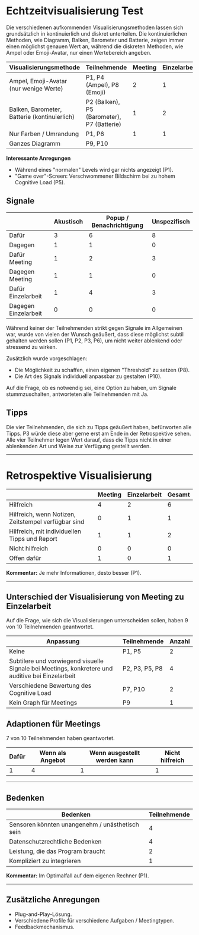 # Echtzeitvisualisierung Test

Die verschiedenen aufkommenden Visualisierungsmethoden lassen sich grundsätzlich in kontinuierlich und diskret unterteilen. Die kontinuierlichen Methoden, wie Diagramm, Balken, Barometer und Batterie, zeigen immer einen möglichst genauen Wert an, während die diskreten Methoden, wie Ampel oder Emoji-Avatar, nur einen Wertebereich angeben.

| Visualisierungsmethode         | Teilnehmende                    | Meeting | Einzelarbeit | Anmerkung                             |
|--------------------------------|----------------------------------|---------|--------------|---------------------------------------|
| Ampel, Emoji-Avatar (nur wenige Werte) | P1, P4 (Ampel), P8 (Emoji)      | 2       | 1            |                                       |
| Balken, Barometer, Batterie (kontinuierlich) | P2 (Balken), P5 (Barometer), P7 (Batterie) | 1       | 2            | P2 will zusätzlich indizierte Bereiche |
| Nur Farben / Umrandung         | P1, P6                          | 1       | 1            |                                       |
| Ganzes Diagramm                | P9, P10                         |         |              |                                       |

**Interessante Anregungen**
- Während eines "normalen" Levels wird gar nichts angezeigt (P1).
- "Game over"-Screen: Verschwommener Bildschirm bei zu hohem Cognitive Load (P5).

## Signale

|                      | Akustisch | Popup / Benachrichtigung | Unspezifisch |
|----------------------|-----------|---------------------------|--------------|
| Dafür                | 3         | 6                         | 8            |
| Dagegen             | 1         | 1                         | 0            |
| Dafür Meeting        | 1         | 2                         | 3            |
| Dagegen Meeting      | 1         | 1                         | 0            |
| Dafür Einzelarbeit   | 1         | 4                         | 3            |
| Dagegen Einzelarbeit | 0         | 0                         | 0            |

Während keiner der Teilnehmenden strikt gegen Signale im Allgemeinen war, wurde von vielen der Wunsch geäußert, dass diese möglichst subtil gehalten werden sollen (P1, P2, P3, P6), um nicht weiter ablenkend oder stressend zu wirken. 

Zusätzlich wurde vorgeschlagen:
- Die Möglichkeit zu schaffen, einen eigenen "Threshold" zu setzen (P8).
- Die Art des Signals individuell anpassbar zu gestalten (P10).

Auf die Frage, ob es notwendig sei, eine Option zu haben, um Signale stummzuschalten, antworteten alle Teilnehmenden mit Ja.

## Tipps

Die vier Teilnehmenden, die sich zu Tipps geäußert haben, befürworten alle Tipps. P3 würde diese aber gerne erst am Ende in der Retrospektive sehen. Alle vier Teilnehmer legen Wert darauf, dass die Tipps nicht in einer ablenkenden Art und Weise zur Verfügung gestellt werden.

---

# Retrospektive Visualisierung

|                      | Meeting | Einzelarbeit | Gesamt |
|----------------------|---------|--------------|--------|
| Hilfreich            | 4       | 2            | 6      |
| Hilfreich, wenn Notizen, Zeitstempel verfügbar sind | 0       | 1            | 1      |
| Hilfreich, mit individuellen Tipps und Report | 1       | 1            | 2      |
| Nicht hilfreich      | 0       | 0            | 0      |
| Offen dafür          | 1       | 0            | 1      |

**Kommentar:** Je mehr Informationen, desto besser (P1).

---

## Unterschied der Visualisierung von Meeting zu Einzelarbeit

Auf die Frage, wie sich die Visualisierungen unterscheiden sollen, haben 9 von 10 Teilnehmenden geantwortet.

| Anpassung                                                        | Teilnehmende      | Anzahl |
|------------------------------------------------------------------|-------------------|--------|
| Keine                                                           | P1, P5           | 2      |
| Subtilere und vorwiegend visuelle Signale bei Meetings, konkretere und auditive bei Einzelarbeit | P2, P3, P5, P8   | 4      |
| Verschiedene Bewertung des Cognitive Load                       | P7, P10          | 2      |
| Kein Graph für Meetings                                         | P9               | 1      |

## Adaptionen für Meetings

7 von 10 Teilnehmenden haben geantwortet.

| Dafür | Wenn als Angebot | Wenn ausgestellt werden kann | Nicht hilfreich |
|-------|------------------|-----------------------------|-----------------|
| 1     | 4                | 1                           | 1               |

---

## Bedenken

| Bedenken                          | Teilnehmende |
|-----------------------------------|--------------|
| Sensoren könnten unangenehm / unästhetisch sein | 4            |
| Datenschutzrechtliche Bedenken    | 4            |
| Leistung, die das Program braucht             | 2            |
| Kompliziert zu integrieren        | 1            |

**Kommentar:** Im Optimalfall auf dem eigenen Rechner (P1).

---

## Zusätzliche Anregungen

- Plug-and-Play-Lösung.
- Verschiedene Profile für verschiedene Aufgaben / Meetingtypen.
- Feedbackmechanismus.
